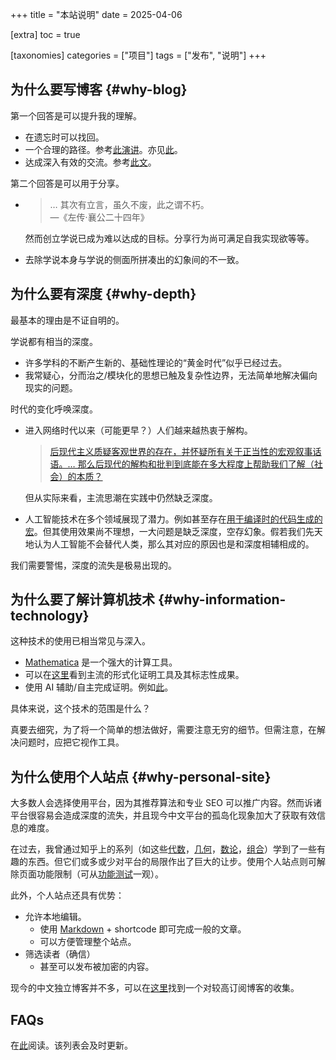 +++
title = "本站说明"
date = 2025-04-06

[extra]
toc = true

[taxonomies]
categories = ["项目"]
tags = ["发布", "说明"]
+++

## 为什么要写博客 {#why-blog}
第一个回答是可以提升我的理解。
- 在遗忘时可以找回。
- 一个合理的路径。参考[此演讲](https://paulgraham.com/hs.html)。亦见[此](https://doi.org/10.1037/rev0000200)。
- 达成深入有效的交流。参考[此文](https://slatestarcodex.com/2020/03/06/socratic-grilling/)。

第二个回答是可以用于分享。
- > … 其次有立言，虽久不废，此之谓不朽。\
  > —《左传·襄公二十四年》

  然而创立学说已成为难以达成的目标。分享行为尚可满足自我实现欲等等。
- 去除学说本身与学说的侧面所拼凑出的幻象间的不一致。

## 为什么要有深度 {#why-depth}
最基本的理由是不证自明的。

学说都有相当的深度。
- 许多学科的不断产生新的、基础性理论的“黄金时代”似乎已经过去。
- 我常疑心，分而治之/模块化的思想已触及复杂性边界，无法简单地解决偏向现实的问题。

时代的变化呼唤深度。
- 进入网络时代以来（可能更早？）人们越来越热衷于解构。
  > [后现代主义质疑客观世界的存在，并怀疑所有关于正当性的宏观叙事话语。… 那么后现代的解构和批判到底能在多大程度上帮助我们了解（社会）的本质？](https://www.zhihu.com/question/20171225/answer/43151814)
  
  但从实际来看，主流思潮在实践中仍然缺乏深度。
- 人工智能技术在多个领域展现了潜力。例如甚至存在[用于编译时的代码生成的宏](https://github.com/retrage/gpt-macro)。但其使用效果尚不理想，一大问题是缺乏深度，空存幻象。假若我们先天地认为人工智能不会替代人类，那么其对应的原因也是和深度相辅相成的。

我们需要警惕，深度的流失是极易出现的。

## 为什么要了解计算机技术 {#why-information-technology}
这种技术的使用已相当常见与深入。
- [Mathematica](https://www.wolfram.com/mathematica/) 是一个强大的计算工具。
- 可以在[这里](https://www.cs.ru.nl/~freek/100/)看到主流的形式化证明工具及其标志性成果。
- 使用 AI 辅助/自主完成证明。例如[此](https://terrytao.wordpress.com/2024/12/05/ai-for-math-fund/)。

具体来说，这个技术的范围是什么？

真要去细究，为了将一个简单的想法做好，需要注意无穷的细节。但需注意，在解决问题时，应把它视作工具。

## 为什么使用个人站点 {#why-personal-site}
大多数人会选择使用平台，因为其推荐算法和专业 SEO 可以推广内容。然而诉诸平台很容易会造成深度的流失，并且现今中文平台的孤岛化现象加大了获取有效信息的难度。

在过去，我曾通过知乎上的系列（如这些[代数](https://www.zhihu.com/column/c_1584961599172931584)，[几何](https://www.zhihu.com/column/c_1084812917488025600)，[数论](https://www.zhihu.com/column/c_1499760272503566336)，[组合](https://www.zhihu.com/column/c_1261946763746603008)）学到了一些有趣的东西。但它们或多或少对平台的局限作出了巨大的让步。使用个人站点则可解除页面功能限制（可从[功能测试](/archived/test-site/)一观）。

此外，个人站点还具有优势：
- 允许本地编辑。
	- 使用 [Markdown](https://commonmark.org/) + shortcode 即可完成一般的文章。
	- 可以方便管理整个站点。
- 筛选读者（确信）
	- 甚至可以发布被加密的内容。

现今的中文独立博客并不多，可以在[这里](https://blog.t9t.io/cn-indie-blogs-2019-10-29/)找到一个对较高订阅博客的收集。

## FAQs
在[此](/faqs/)阅读。该列表会及时更新。
